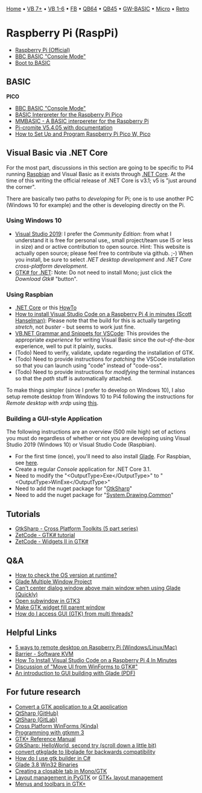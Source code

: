 [Home](https://gotbasic.com) • [VB 7+](vb.md) • [VB 1-6](vb6.md) • [FB](freebasic.md) • [QB64](qb64.md) • [QB45](qb.md) • [GW-BASIC](gw-basic.md) • [Micro](micro.md) • [Retro](retro.md)

# Raspberry Pi (RaspPi)

- [Raspberry Pi (Official)](https://www.raspberrypi.org/)
- [BBC BASIC "Console Mode"](https://www.bbcbasic.co.uk/console)
- [Boot to BASIC](https://popey.com/blog/2021/01/raspberry-pi-boot-to-basic)

## BASIC

**PICO**

- [BBC BASIC "Console Mode"](https://www.bbcbasic.co.uk/console)
- [BASIC Interpreter for the Raspberry Pi Pico](https://geoffg.net/picomite.html)
- [MMBASIC - A BASIC interpereter for the Raspberry Pi](https://forums.raspberrypi.com/viewtopic.php?t=212334)
- [Pi-cromite V5.4.05 with documentation](http://www.thebackshed.com/forum/ViewTopic.php?TID=9823)
- [How to Set Up and Program Raspberry Pi Pico W, Pico](https://www.tomshardware.com/how-to/raspberry-pi-pico-setup)

## Visual Basic via .NET Core

For the most part, discussions in this section are going to be specific to Pi4 running [Raspbian](https://www.raspbian.org) and Visual Basic as it exists through [.NET Core](https://dotnet.microsoft.com). At the time of this writing the official release of .NET Core is v3.1; v5 is "just around the corner".

There are basically two paths to *developing* for Pi; one is to use another PC (Windows 10 for example) and the other is developing directly on the Pi.  

### Using Windows 10

- [Visual Studio 2019](https://visualstudio.microsoft.com/vs/): I prefer the *Community Edition*: from what I understand it is free for personal use,, small project/team use (5 or less in size) and or active contribution to open source.  Hint: This website is actually open source; please feel free to contribute via github. ;-)  When you install, be sure to select *.NET desktop development* and *.NET Core cross-platform development*.
- [GTK# for .NET](https://www.mono-project.com/download/stable/): Note: Do not need to install Mono; just click the *Download Gtk#* "button".

### Using Raspbian

- [.NET Core](https://docs.microsoft.com/en-us/dotnet/core/install/linux-debian) or this [HowTo](https://elbruno.com/2019/12/30/raspberypi-how-to-install-net-core-3-1-in-a-raspberry-pi-4/)
- [How to install Visual Studio Code on a Raspberry Pi 4 in minutes (Scott Hanselman)](https://www.hanselman.com/blog/HowToInstallVisualStudioCodeOnARaspberryPi4InMinutes.aspx): Please note that the build for this is actually targeting *stretch*, not *buster* - but seems to work just fine.
- [VB.NET Grammar and Snippets for VSCode](https://marketplace.visualstudio.com/items?itemName=gordonwalkedby.vbnet): This provides the appropriate *experience* for writing Visual Basic since the *out-of-the-box* experience, well to put it plainly, sucks.
- (Todo) Need to verify, validate, update regarding the installation of GTK.
- (Todo) Need to provide instructions for *patching* the VSCode installation so that you can launch using "code" instead of "code-oss".
- (Todo) Need to provide instructions for *modifying* the terminal instances so that the *path* stuff is automatically attached.

To make things simpler (since I prefer to develop on Windows 10), I also setup remote desktop from Windows 10 to Pi4 following the instructions for *Remote desktop with xrdp* using [this](https://raspberrytips.com/remote-desktop-raspberry-pi/).

### Building a GUI-style Application

The following instructions are an overview (500 mile high) set of actions you must do regardless of whether or not you are developing using Visual Studio 2019 (Windows 10) or Visual Studio Code (Raspbian).

- For the first time (once), you'll need to also install [Glade](https://glade.gnome.org). For Raspbian, see [here](https://snapcraft.io/install/glade/raspbian).
- Create a regular *Console* application for .NET Core 3.1.
- Need to modify the "&lt;OutputType&gt;Exe&lt;/OutputType&gt;" to "&lt;OutputType&gt;WinExe&lt;/OutputType&gt;"
- Need to add the nuget package for "[GtkSharp](https://www.nuget.org/packages/GtkSharp)"
- Need to add the nuget package for "[System.Drawing.Common](https://www.nuget.org/packages/System.Drawing.Common/4.7.0)"

## Tutorials

- [GtkSharp - Cross Platform Toolkits (5 part series)](http://grbd.github.io/posts/2016/01/28/gtksharp-part-1-cross-platform-toolkits/)
- [ZetCode - GTK# tutorial](http://zetcode.com/gui/gtksharp/)
- [ZetCode - Widgets II in GTK#](http://zetcode.com/gui/gtksharp/widgetsII/)

## Q&amp;A

- [How to check the OS version at runtime?](https://stackoverflow.com/questions/5116977/how-to-check-the-os-version-at-runtime-e-g-on-windows-or-linux-without-using)
- [Glade Multiple Window Project](https://stackoverflow.com/questions/54853986/glade-gtkmm-multiple-window-project)
- [Can't center dialog window above main window when using Glade (Quickly)](https://askubuntu.com/questions/186587/cant-center-dialog-window-above-main-window-when-using-glade-quickly)
- [Open subwindow in GTK3](https://stackoverflow.com/questions/22747195/open-subwindow-in-gtk3)
- [Make GTK widget fill parent window](https://stackoverflow.com/questions/29985323/make-gtk-widget-fill-parent-window)
- [How do I access GUI (GTK) from multi threads?](https://stackoverflow.com/questions/2548200/how-do-i-access-gui-gtk-from-multi-threads)

## Helpful Links

- [5 ways to remote desktop on Raspberry Pi (Windows/Linux/Mac)](https://raspberrytips.com/remote-desktop-raspberry-pi/)
- [Barrier - Software KVM](https://github.com/debauchee/barrier/releases/tag/v2.3.2)
- [How To Install Visual Studio Code on a Raspberry Pi 4 In Minutes](https://www.hanselman.com/blog/HowToInstallVisualStudioCodeOnARaspberryPi4InMinutes.aspx)
- [Discussion of "Move UI from WinForms to GTK#"](https://github.com/KSP-CKAN/CKAN/issues/1840)
- [An introduction to GUI building with Glade (PDF)](https://www-uxsup.csx.cam.ac.uk/courses/moved.Glade/course.pdf)

## For future research

- [Convert a GTK application to a Qt application](https://madebyryan.blogspot.com/2011/07/convert-gtk-application-into-qt.html)
- [QtSharp (GitHub)](https://github.com/ddobrev/QtSharp)
- [QtSharp (GitLab)](https://gitlab.com/ddobrev/QtSharp)
- [Cross Platform WinForms (Kinda)](https://dotnetcoretutorials.com/2018/03/19/cross-platform-winforms-kinda/)
- [Programming with gtkmm 3](http://transit.iut2.upmf-grenoble.fr/doc/gtkmm-3.0/tutorial/html/index.html)
- [GTK+ Reference Manual](https://developer.gimp.org/api/2.0/gtk/index.html)
- [GtkSharp: HelloWorld, second try (scroll down a little bit)](https://www.mono-project.com/docs/gui/gtksharp/hello-world/)
- [convert gtkglade to libglade for backwards compatibility](https://stackoverflow.com/questions/5599394/convert-gtkglade-to-libglade-for-a-backwards-compatibility)
- [How do I use gtk builder in C#](https://stackoverflow.com/questions/15599497/how-do-i-use-gtk-builder-in-c-sharp)
- [Glade 3.8 Win32 Binaries](http://ftp.gnome.org/pub/GNOME/binaries/win32/glade/3.8/)
- [Creating a closable tab in Mono/GTK](https://stackoverflow.com/questions/2581902/creating-a-closeable-tab-in-mono-gtk)
- [Layout management in PyGTK](http://zetcode.com/gui/pygtk/layout/) or [GTK+ layout management](http://zetcode.com/gui/gtk2/gtklayoutmanagement/)
- [Menus and toolbars in GTK+](http://zetcode.com/gui/gtk2/menusandtoolbars/)